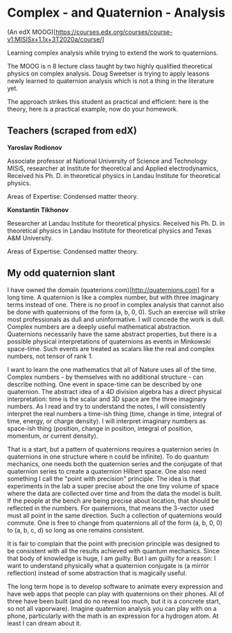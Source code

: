 # Complex - and Quaternion - Analysis

(An edX MOOG)[https://courses.edx.org/courses/course-v1:MISISx+1.1x+3T2020a/course/]

Learning complex analysis while trying to extend the work to quaternions.

The MOOG is n 8 lecture class taught by two highly qualified theoretical
physics on complex analysis. Doug Sweetser is trying to apply leasons newly
learned to quaternion analysis which is not a thing in the literature yet. 

The approach strikes this student as practical and efficient: here is the
theory, here is a practical example, now do your homework.

## Teachers (scraped from edX)

__Yaroslav Rodionov__

Associate professor at National University of Science and Technology MISiS,
researcher at Institute for theoretical and Applied electrodynamics, Received
his Ph. D. in theoretical physics in Landau Institute for theoretical physics.

Areas of Expertise: Condensed matter theory.

__Konstantin Tikhonov__

Researcher at Landau Institute for theoretical physics. Received his Ph. D. in
theoretical physics in Landau Institute for theoretical physics and Texas A&M
University.

Areas of Expertise: Condensed matter theory.

## My odd quaternion slant

I have owned the domain (quaterions.com)[http://quaternions.com] for a long
time. A quaternion is like a complex number, but with three imaginary terms
instead of one. There is no proof in complex analysis that cannot also be done
with quaternions of the form (a, b, 0, 0). Such an exercise will strike most
professionals as dull and uninformative. I will concede the work is dull.
Complex numbers are a deeply useful mathematical abstraction. Quaternions
necessarily have the same abstract properties, but there is a possible physical
interpretations of quaternions as events in Minkowski space-time. Such events
are treated as scalars like the real and complex numbers, not tensor of rank 1. 

I want to learn the one mathematics that all of Nature uses all of the time.
Complex numbers - by themselves with no additional structure - can describe
nothing. One event in space-time can be described by one quaternion. The
abstract idea of a 4D division algebra has a direct physical interpretation:
time is the scalar and 3D space are the three imaginary numbers. As I read and
try to understand the notes, I will consistently interpret the real numbers a
time-ish thing (time, change in time, integral of time, energy, or charge
density). I will interpret imaginary numbers as space-ish thing (position,
change in position, integral of position, momentum, or current density).

That is a start, but a pattern of quaternions requires a quaternion series (n
quaternions in one structure where n could be infinite). To do quantum
mechanics, one needs both the quaternion series and the conjugate of that
quaternion series to create a quaternion Hilbert space. One also need something
I call the "point with precision" principle. The idea is that experiments in
the lab a super precise about the one tiny volume of space where the data are
collected over time and from the data the model is built. If the people at the
bench are being precise about location, that should be reflected in the
numbers. For quaternions, that means the 3-vector used must all point in the
same direction. Such a collection of quaternions would commute. One is free to
change from quaternions all of the form (a, b, 0, 0) to (a, b, c, d) so long as
one remains consistent.

It is fair to complain that the point with precision principle was designed to
be consistent with all the results achieved with quantum mechanics. Since that
body of knowledge is huge, I am guilty. But I am guilty for a reason: I want to
understand physically what a quaternion conjugate is (a mirror reflection)
instead of some abstraction that is magically useful.

The long term hope is to develop software to animate every expression and have
web apps that people can play with quaternions on their phones. All of three
have been built (and do no reveal too much, but it is a concrete start, so not
all vaporware). Imagine quaternion analysis you can play with on a phone,
particularly with the math is an expression for a hydrogen atom. At least I can
dream about it.


